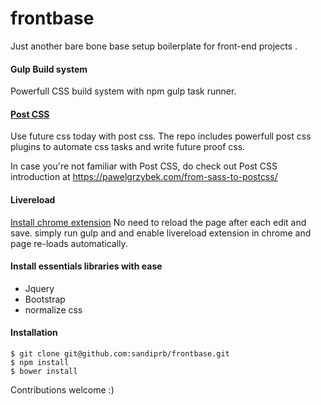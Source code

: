 # frontbase
Just another bare bone base setup boilerplate for front-end projects .

  
#### **Gulp Build system**
Powerfull CSS build system with npm gulp task runner.

#### **[Post CSS](https://github.com/postcss/postcss)**
Use future css today with post css. The repo includes powerfull post css plugins to automate css tasks and write future proof css. 

In case you're not familiar with Post CSS, do check out Post CSS introduction at  https://pawelgrzybek.com/from-sass-to-postcss/ 

#### **Livereload**
[Install chrome extension](https://chrome.google.com/webstore/detail/livereload/jnihajbhpnppcggbcgedagnkighmdlei?hl=en)
No need to reload the page after each edit and save. simply run gulp and and enable livereload extension in chrome and page re-loads automatically. 

#### **Install essentials libraries with ease**   
  
 - Jquery
 - Bootstrap
 - normalize css   


#### **Installation** 

    $ git clone git@github.com:sandiprb/frontbase.git
    $ npm install
    $ bower install


Contributions welcome :)